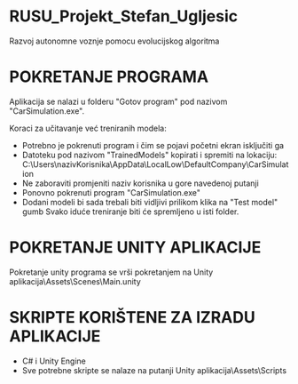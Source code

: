 # RUSU_Projekt_Stefan_Ugljesic
Razvoj autonomne voznje pomocu evolucijskog algoritma

# POKRETANJE PROGRAMA
Aplikacija se nalazi u folderu "Gotov program" pod nazivom "CarSimulation.exe". 

Koraci za učitavanje već treniranih modela:
* Potrebno je pokrenuti program i čim se pojavi početni ekran isključiti ga
* Datoteku pod nazivom "TrainedModels" kopirati i spremiti na lokaciju: C:\Users\nazivKorisnika\AppData\LocalLow\DefaultCompany\CarSimulation 
* Ne zaboraviti promjeniti naziv korisnika u gore navedenoj putanji
* Ponovno pokrenuti program "CarSimulation.exe"
* Dodani modeli bi sada trebali biti vidljivi prilikom klika na "Test model" gumb
Svako iduće treniranje biti će spremljeno u isti folder.
# POKRETANJE UNITY APLIKACIJE
Pokretanje unity programa se vrši pokretanjem na Unity aplikacija\Assets\Scenes\Main.unity
# SKRIPTE KORIŠTENE ZA IZRADU APLIKACIJE
* C# i Unity Engine
* Sve potrebne skripte se nalaze na putanji Unity aplikacija\Assets\Scripts

